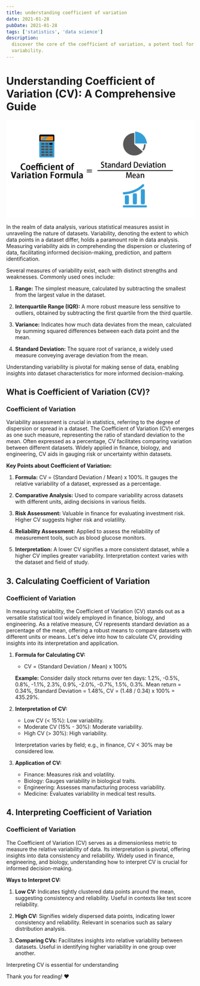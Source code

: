 ```yaml
---
title: understanding coefficient of variation
date: 2021-01-28
pubDate: 2021-01-28
tags: ['statistics', 'data science']
description:
  discover the core of the coefficient of variation, a potent tool for measuring relative
  variability.
---
```


# Understanding Coefficient of Variation (CV): A Comprehensive Guide

![Alt text](/images/coefficient-of-variation.png)

In the realm of data analysis, various statistical measures assist in unraveling the nature of
datasets. Variability, denoting the extent to which data points in a dataset differ, holds a
paramount role in data analysis. Measuring variability aids in comprehending the dispersion or
clustering of data, facilitating informed decision-making, prediction, and pattern identification.

Several measures of variability exist, each with distinct strengths and weaknesses. Commonly used
ones include:

1. **Range:** The simplest measure, calculated by subtracting the smallest from the largest value in
   the dataset.

2. **Interquartile Range (IQR):** A more robust measure less sensitive to outliers, obtained by
   subtracting the first quartile from the third quartile.

3. **Variance:** Indicates how much data deviates from the mean, calculated by summing squared
   differences between each data point and the mean.

4. **Standard Deviation:** The square root of variance, a widely used measure conveying average
   deviation from the mean.

Understanding variability is pivotal for making sense of data, enabling insights into dataset
characteristics for more informed decision-making.

## What is Coefficient of Variation (CV)?

### Coefficient of Variation

Variability assessment is crucial in statistics, referring to the degree of dispersion or spread in
a dataset. The Coefficient of Variation (CV) emerges as one such measure, representing the ratio of
standard deviation to the mean. Often expressed as a percentage, CV facilitates comparing variation
between different datasets. Widely applied in finance, biology, and engineering, CV aids in gauging
risk or uncertainty within datasets.

**Key Points about Coefficient of Variation:**

1. **Formula:** CV = (Standard Deviation / Mean) x 100%. It gauges the relative variability of a
   dataset, expressed as a percentage.

2. **Comparative Analysis:** Used to compare variability across datasets with different units,
   aiding decisions in various fields.

3. **Risk Assessment:** Valuable in finance for evaluating investment risk. Higher CV suggests
   higher risk and volatility.

4. **Reliability Assessment:** Applied to assess the reliability of measurement tools, such as blood
   glucose monitors.

5. **Interpretation:** A lower CV signifies a more consistent dataset, while a higher CV implies
   greater variability. Interpretation context varies with the dataset and field of study.

## 3. Calculating Coefficient of Variation

### Coefficient of Variation

In measuring variability, the Coefficient of Variation (CV) stands out as a versatile statistical
tool widely employed in finance, biology, and engineering. As a relative measure, CV represents
standard deviation as a percentage of the mean, offering a robust means to compare datasets with
different units or means. Let's delve into how to calculate CV, providing insights into its
interpretation and application.

1. **Formula for Calculating CV:**

   - CV = (Standard Deviation / Mean) x 100%

   **Example:** Consider daily stock returns over ten days: 1.2%, -0.5%, 0.8%, -1.1%, 2.3%, 0.9%,
   -2.0%, -0.7%, 1.5%, 0.3%. Mean return = 0.34%, Standard Deviation = 1.48%, CV = (1.48 / 0.34) x
   100% = 435.29%.

2. **Interpretation of CV:**

   - Low CV (< 15%): Low variability.
   - Moderate CV (15% - 30%): Moderate variability.
   - High CV (> 30%): High variability.

   Interpretation varies by field; e.g., in finance, CV < 30% may be considered low.

3. **Application of CV:**
   - Finance: Measures risk and volatility.
   - Biology: Gauges variability in biological traits.
   - Engineering: Assesses manufacturing process variability.
   - Medicine: Evaluates variability in medical test results.

## 4. Interpreting Coefficient of Variation

### Coefficient of Variation

The Coefficient of Variation (CV) serves as a dimensionless metric to measure the relative
variability of data. Its interpretation is pivotal, offering insights into data consistency and
reliability. Widely used in finance, engineering, and biology, understanding how to interpret CV is
crucial for informed decision-making.

**Ways to Interpret CV:**

1. **Low CV:** Indicates tightly clustered data points around the mean, suggesting consistency and
   reliability. Useful in contexts like test score reliability.

2. **High CV:** Signifies widely dispersed data points, indicating lower consistency and
   reliability. Relevant in scenarios such as salary distribution analysis.

3. **Comparing CVs:** Facilitates insights into relative variability between datasets. Useful in
   identifying higher variability in one group over another.

Interpreting CV is essential for understanding

Thank you for reading! ❤️
